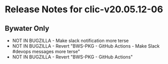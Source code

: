 
# Release Notes for clic-v20.05.12-06

## Bywater Only

- NOT IN BUGZILLA - Make slack notification more terse
- NOT IN BUGZILLA - Revert "BWS-PKG - GitHub Actions - Make Slack #devops messages more terse"
- NOT IN BUGZILLA - Revert "BWS-PKG - GitHub Actions"


